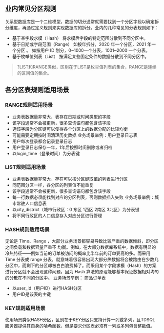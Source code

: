 ##  业内常见分区规则
关系型数据库是一个二维模型，数据的切分通常就需要找到一个分区字段以确定拆分维度，再通过定义规则来实现数据库的拆分。业内的几种常见的分表规则如下：
- 基于某字段求模（Hash）
 	将求模后字段的特定范围分散到不同分区中。
- 基于日期或字段范围（Range）
  如按年拆分，2020 年一个分区，2021 年一个分区 。
  如按用户 ID 划分，0\~1000一个分表，1001\~2000 一个分表。
- 基于枚举值列表（List）
按满足某些固定条件的数据分散到不同分区中。
>?LIST和RANGE类似，区别在于LIST是枚举值列表的集合，RANGE是连续的区间值的集合。

## 各分区表规则适用场景
### RANGE规则适用场景
- 业务表数据量非常大，表存在日期或时间类型的字段
- 该字段通常不会被更新，很多查询语句都包含该字段
- 选该字段为分区键可以使得各个分区上的数据分配的比较均衡
- 可能需要定期按时间清理历史数据
 业务场景举例：用户登录日志表
- 用户每次登录都会记录登录日志
- 用户登录日志保存一年，1年后按照时间删除或者归档
- 以login_time（登录时间）为分表键

### LIST规则适用场景
- 业务表数据量非常大，存在可以按分区键取值的列表进行分区
-	同范围分区一样，各分区的列表值不能重复
-	该字段通常不会被更新，很多查询语句都包含该字段
- 每一行数据必须能找到对应的分区列表，否则数据插入失败
 业务场景举例：城市常驻人口信息表
-	以city_district（城市行政区：0 东区 1西区 2南区 3北区）为分表键
- 将不同行政区的人口信息存入对应分区进行管理

### HASH规则适用场景
无论是 Time、Range ，大部分业务场景都容易导致比较严重的数据倾斜，即分区之间负载和数据容量严重不
均衡。例如，在大部分数据库系统中，数据有明显的冷热特征——例如当前的订单被访问的概率比半年前的订单要高的多。而采用 Time 分表或 range 分表，就意味着很容易出现大部分热数据将会被路由在少数几分区中，而剩下的分区却被白白浪费掉了。而采用某个字段求模（Hash）的方案进行分区就不会出现这种问题，因为 Hash 算法的原理能够基本保证数据相对均匀的分散在不同的分区中。
业务场景举例：
商品订单表
- 以user_id（用户ID）进行HASH分区
- 用户ID是该表的主键

### KEY规则适用场景
使用场景类似HASH分区，区别在于KEY分区只支持计算一列或多列，且TDSQL服务器提供其自身的哈希函数，但是要求分区表必须有一列或多列包含整数值。
